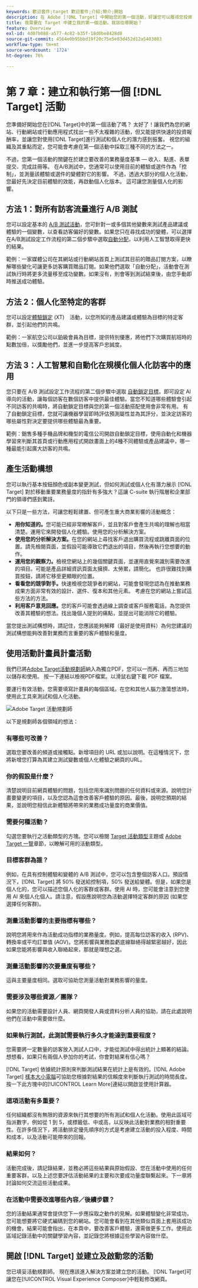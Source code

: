 ```yaml
---
keywords: 歡迎套件;target 歡迎套件;介紹;簡介;開始
description: 在 Adobe [!DNL Target] 中開始您的第一個活動，好讓您可以獲得您投資的報酬。
title: 我需要在 Target 中建立我的第一個活動。我該從哪開始？
feature: Overview
exl-id: 4d07b088-a577-4c82-b35f-18d0be8428d8
source-git-commit: 4564e0b95bbd19f20c75e5e83d452d12a5403083
workflow-type: tm+mt
source-wordcount: '1724'
ht-degree: 76%

---
```


# 第 7 章：建立和執行第一個 [!DNL Target] 活動

您準備好開始您在[!DNL Target]中的第一個活動了嗎？ 太好了！讓我們為您的網站、行動網站或行動應用程式找出一些不太複雜的活動，但又能提供快速的投資報酬率，並讓您對使用[!DNL Target]進行測試和個人化的潛力感到振奮。 視您的組織及其重點而定，您可能會考慮在第一個活動中採取三種不同的方法之一。

不過，您第一個活動的關鍵在於建立要改善的業務量度基準 — 收入、點進、表單提交、完成註冊等。 在A/B測試中，您通常可以使用目前的體驗或選件作為「控制」，並測量該體驗或選件的變體對它的影響。 不過，透過大部分的個人化活動，您最好先決定目前體驗的效能，再啟動個人化版本。 這可讓您測量個人化的影響。

## 方法 1：對所有訪客流量進行 A/B 測試

您可以設定基本的 [A/B 測試活動](/help/main/c-activities/t-test-ab/test-ab.md)，您可針對一或多個其他變數來測試產品建議或體驗的一個變數，以查看訪客偏好的變數。如果您只在尋找成功的變體，可以選擇在A/B測試設定工作流程的第二個步驟中選取[自動分配](/help/main/c-activities/automated-traffic-allocation/automated-traffic-allocation.md)，以利用人工智慧取得更快的結果。

範例：一家媒體公司在其網站或行動網站首頁上測試其目前的贈品訂閱方案，以瞭解哪些變化可讓更多訪客購買贈品訂閱。如果他們選取「自動分配」，活動會在測試執行時將更多流量移至成功變數。如果沒有，則會等到測試結束後，由您手動即時推送成功體驗。

## 方法 2：個人化至特定的客群

您可以設定[體驗鎖定](/help/main/c-activities/t-experience-target/experience-target.md) (XT)　活動，以您所知的產品建議或體驗為目標的特定客群，並引起他們的共鳴。

範例：一家航空公司以鉑級會員為目標，提供特別優惠，將他們下次購買航班時的點數加倍，以獎勵他們，並進一步提高客戶忠誠度。

## 方法 3：人工智慧和自動化在規模化個人化訪客中的應用

您只要在 A/B 測試設定工作流程的第二個步驟中選取 [自動鎖定目標](/help/main/c-activities/auto-target/auto-target-to-optimize.md)，即可設定 AI 導向的活動，讓每個訪客在數個訪客中提供最佳體驗。當您不知道哪些體驗會引起不同訪客的共鳴時，將自動鎖定目標與您的第一個活動搭配使用會非常有用。 有了自動鎖定目標，您就可讓機器學習即時評估預測屬性並為其評分，並決定訪客的哪些屬性對決定要提供哪些體驗最為重要。

範例：銷售多種手機品牌和機型的電信公司開啟自動鎖定目標，使用自動化和機器學習來判斷其首頁或行動應用程式開啟畫面上的4種不同體驗或產品建議中，哪一種最能引起廣大訪客的共鳴。

## 產生活動構想

您可以執行基本按鈕顏色或副本變更測試，但如何測試或個人化有潛力展示 [!DNL Target] 對於移動重要業務量度的指針有多強大？這讓 C-suite 執行階層和企業部門的領導們感到驚訝。

以下只是一些方法，可讓您輕鬆建置、但可產生重大商業影響的活動概念：

* **用你知道的。**&#x200B;您可能已經非常瞭解客戶，並且對客戶會產生共鳴的理解也相當清楚。運用它來開發個人化體驗。使用您的分析解決方案。
* **使用您的分析解決方案。**&#x200B;在您的網站上尋找客戶退出購買流程或跳離頁面的位置。請先檢閱頁面，並假設可能導致它們退出的項目，然後再執行您想要的動作。
* **運用您的觀察力。**&#x200B;檢視您網站上的幾個關鍵頁面，並運用直覺來識別需要改進的項目。可能是產品詳細資訊頁面太擁擠、太勞累，請簡化。 也許很難找到購買按鈕，請將它移至更顯眼的位置。
* **看看您的競爭對手。**&#x200B;快速檢視您競爭者的網站，可能會發現您認為在推動業務成果方面非常有效的設計、選件、復本和其他元素。 考慮在您的網站上嘗試這些方法的方法。
* **利用客戶意見回應。**&#x200B;您的客戶可能會透過線上調查或客戶服務電話，為您提供改善其體驗的想法。找出幾個人提到的痛點，並提出可能消除它的體驗。

當您提出測試構想時，請記住，您應該能夠解釋（最好是使用資料）為何您建議的測試構想能夠改善對業務而言重要的客戶體驗和量度。

## 使用活動計畫員計畫活動

我們已將[Adobe Target活動規劃師](/help/main/assets/activity-planner.pdf)納入為獨立PDF，您可以一而再、再而三地加以儲存和使用。 按一下連結以檢視PDF檔案。以滑鼠右鍵下載 PDF 檔案。

要運行有效活動，您需要填寫計畫員的每個區域。在您和其他人腦力激蕩想法時，使用此工具來測試和個人化活動。

![Adobe Target 活動規劃師](/help/main/c-intro/assets/activity-planner.png)

以下是規劃師各個領域的想法：

### 有哪些可改善？

選取您要改善的頻道或接觸點。新增項目的 URL 或加以說明。在這種情況下，您將新增您打算為其建立測試變數或個人化體驗之網頁的URL。

### 你的假設是什麼？

清楚說明目前網頁體驗的問題，包括您用來識別問題的任何資料或來源。說明您計畫要變更的項目，以及您認為這會改善客戶體驗的原因。最後，說明您預期的結果，並說明您相信此新體驗將帶來的業務成功量度的商業價值。

### 需要何種活動？

勾選您要執行之活動類型的方塊。您可以檢閱 [Target 活動類型](/help/main/c-activities/target-activities-guide.md)主題或 [Adobe Target 一覽](/help/main/c-intro/target-welcome-kit-2.md)章節，以瞭解可用的活動類型。

### 目標客群為誰？

例如，在具有控制體驗和變體的 A/B 測試中，您可以包含整個訪客人口。預設情況下，[!DNL Target] 將 50% 發送給控制項，50% 發送給變體。但是，如果您是個人化的，您可以描述您個人化的客群或客群。使用 AI 時，您可能會注意到您使用 AI 來個人化個人。請注意，假設應說明您為活動選擇特定客群的原因 (如果您選擇任何客群)。

### 測量活動影響的主要指標有哪些？

說明您將用來作為活動成功指標的業務量度。例如，提高每位訪客的收入 (RPV)、轉換率或平均訂單值 (AOV)。您將影響與業務盈虧底線聯絡得越緊密越好，因此如果您能將影響與收入聯絡起來，那就是理想之選。

### 測量活動影響的次要量度有哪些？

這與主要量度相同。選取可協助您測量活動對業務影響的量度。

### 需要涉及哪些資源／團隊？

如果您的活動需要設計人員、網頁開發人員或資料分析人員的協助，請在此處說明他們在活動中需要做什麼。

### 如果執行測試，此測試需要執行多久才能達到重要程度？

您需要將一定數量的訪客放入測試人口中，才能從測試中得出統計上顯著的結論。想想看，如果只有兩個人參加你的考試，你會對結果有信心嗎？

[!DNL Target] 依據統計原則來判斷測試結果在統計上是有效的。[!DNL Adobe Target] [樣本大小電腦](/help/main/c-activities/t-test-ab/sample-size-determination.md#section_6B8725BD704C4AFE939EF2A6B6E834E6)可協助您根據對結果的信賴度來判斷執行測試的時間長度。 按一下此方塊中的[!UICONTROL Learn More]連結以開啟並使用計算器。

### 這項活動有多重要？

任何組織都沒有無限的資源來執行其想要的所有測試和個人化活動。使用此區域可指派數字，例如從 1 到 5，或標籤低、中或高，以反映此活動對業務的相對重要性。在許多情況下，將活動排定優先順序的方式是考慮建立活動的投入程度、時間和成本，以及活動可能帶來的回報。

### 結果如何？

活動完成後，請記錄結果，並務必將這些結果與原始假設、您在活動中使用的任何重要客群，以及上述您要評估活動結果的主要和次要成功量度聯繫起來。下一章將討論如何交流這些活動成果。

### 在活動中需要改進哪些內容／後續步驟？

您的活動結果通常會提供您下一步應採取之動作的見解。如果體驗變化非常成功，您可能想要將它硬式編碼到您的網站。您可能會看到在其他類似頁面上套用該成功的機會。結果可能會指出，在本頁中，要改善客戶體驗，還需做更多工作。使用此區域記錄活動中的關鍵學習內容，並記錄您將根據這些學習內容做什麼。

## 開啟 [!DNL Target] 並建立及啟動您的活動

您已填妥活動規劃師。 現在應該進入解決方案並建立您的活動。 [!DNL Target]可讓您在[!UICONTROL Visual Experience Composer]中輕鬆修改網頁。
